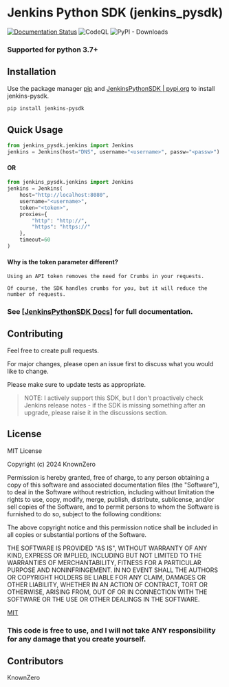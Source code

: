 # Jenkins Python SDK (jenkins_pysdk)

[![Documentation Status](https://readthedocs.org/projects/jenkinspythonsdk/badge/?version=latest)](https://jenkinspythonsdk.readthedocs.io/en/latest/?badge=latest) 
![CodeQL](https://github.com/KnownZero/JenkinsPythonSDK/actions/workflows/github-code-scanning/codeql/badge.svg)
![PyPI - Downloads](https://img.shields.io/pypi/dm/jenkins-pysdk?style=flat&logo=pypi&logoColor=white&label=Downloads&color=blue)


### Supported for python 3.7+


## Installation

Use the package manager [pip](https://pip.pypa.io/en/stable/installation/) and 
[JenkinsPythonSDK | pypi.org](https://pypi.org/project/jenkins-pysdk/) to install jenkins-pysdk.

```bash
pip install jenkins-pysdk
```

## Quick Usage

```python
from jenkins_pysdk.jenkins import Jenkins
jenkins = Jenkins(host="DNS", username="<username>", passw="<passw>")
```
#### OR

```python
from jenkins_pysdk.jenkins import Jenkins
jenkins = Jenkins(
    host="http://localhost:8080", 
    username="<username>",
    token="<token>",
    proxies={
        "http": "http://",
        "https": "https://"
    },
    timeout=60
)
```
#### Why is the token parameter different?
```
Using an API token removes the need for Crumbs in your requests. 

Of course, the SDK handles crumbs for you, but it will reduce the number of requests. 
```

### See [[JenkinsPythonSDK Docs](https://jenkinspythonsdk.readthedocs.io/en/latest/index.html)] for full documentation.

## Contributing

Feel free to create pull requests.

For major changes, please open an issue first
to discuss what you would like to change.

Please make sure to update tests as appropriate.

> NOTE: I actively support this SDK, but I don't proactively check Jenkins release notes -
if the SDK is missing something after an upgrade, please raise it in the discussions section.

## License

MIT License

Copyright (c) 2024 KnownZero

Permission is hereby granted, free of charge, to any person obtaining a copy
of this software and associated documentation files (the "Software"), to deal
in the Software without restriction, including without limitation the rights
to use, copy, modify, merge, publish, distribute, sublicense, and/or sell
copies of the Software, and to permit persons to whom the Software is
furnished to do so, subject to the following conditions:

The above copyright notice and this permission notice shall be included in all
copies or substantial portions of the Software.

THE SOFTWARE IS PROVIDED "AS IS", WITHOUT WARRANTY OF ANY KIND, EXPRESS OR
IMPLIED, INCLUDING BUT NOT LIMITED TO THE WARRANTIES OF MERCHANTABILITY,
FITNESS FOR A PARTICULAR PURPOSE AND NONINFRINGEMENT. IN NO EVENT SHALL THE
AUTHORS OR COPYRIGHT HOLDERS BE LIABLE FOR ANY CLAIM, DAMAGES OR OTHER
LIABILITY, WHETHER IN AN ACTION OF CONTRACT, TORT OR OTHERWISE, ARISING FROM,
OUT OF OR IN CONNECTION WITH THE SOFTWARE OR THE USE OR OTHER DEALINGS IN THE
SOFTWARE.

[MIT](https://choosealicense.com/licenses/mit/)

### This code is free to use, and I will not take ANY responsibility for any damage that you create yourself.

## Contributors
KnownZero


